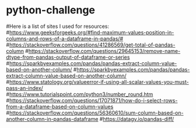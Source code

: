 # python-challenge

#Here is a list of sites I used for resources:
#https://www.geeksforgeeks.org/#find-maximum-values-position-in-columns-and-rows-of-a-dataframe-in-pandas/#
#https://stackoverflow.com/questions/41286569/get-total-of-pandas-column
#https://stackoverflow.com/questions/29645153/remove-name-dtype-from-pandas-output-of-dataframe-or-series
#https://sparkbyexamples.com/pandas/pandas-extract-column-value-based-on-another-column/
#https://sparkbyexamples.com/pandas/pandas-extract-column-value-based-on-another-column/
#https://www.statology.org/valueerror-if-using-all-scalar-values-you-must-pass-an-index/
#https://www.tutorialspoint.com/python3/number_round.htm
#https://stackoverflow.com/questions/17071871/how-do-i-select-rows-from-a-dataframe-based-on-column-values
#https://stackoverflow.com/questions/56360610/sum-column-based-on-another-column-in-pandas-dataframe
#https://datagy.io/pandas-diff/


